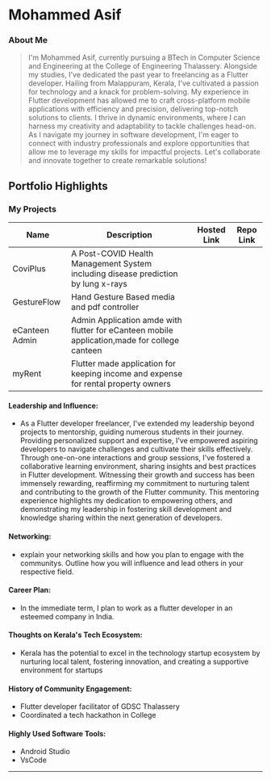 # Mohammed Asif 

### About Me

> I'm Mohammed Asif, currently pursuing a BTech in Computer Science and Engineering at the College of Engineering Thalassery. Alongside my studies, I've dedicated the past year to freelancing as a Flutter developer. Hailing from Malappuram, Kerala, I've cultivated a passion for technology and a knack for problem-solving. My experience in Flutter development has allowed me to craft cross-platform mobile applications with efficiency and precision, delivering top-notch solutions to clients. I thrive in dynamic environments, where I can harness my creativity and adaptability to tackle challenges head-on. As I navigate my journey in software development, I'm eager to connect with industry professionals and explore opportunities that allow me to leverage my skills for impactful projects. Let's collaborate and innovate together to create remarkable solutions!




## Portfolio Highlights

### My Projects

| Name                | Description                                                                       | Hosted Link                              | Repo Link                                                      |
|---------------------|-----------------------------------------------------------------------------------|------------------------------------------|----------------------------------------------------------------|
| CoviPlus            | A Post-COVID Health Management System including disease prediction by lung x-rays |                                          |                                                                |
| GestureFlow         | Hand Gesture Based media and pdf controller                                       |                                          |                                                                |
| eCanteen Admin      | Admin Application amde with flutter for eCanteen mobile application,made for college canteen |                                          |                                                                |
| myRent              | Flutter made application for keeping income and expense for rental property owners |  

#### Leadership and Influence:

- As a Flutter developer freelancer, I've extended my leadership beyond projects to mentorship, guiding numerous students in their journey. Providing personalized support and expertise, I've empowered aspiring developers to navigate challenges and cultivate their skills effectively. Through one-on-one interactions and group sessions, I've fostered a collaborative learning environment, sharing insights and best practices in Flutter development. Witnessing their growth and success has been immensely rewarding, reaffirming my commitment to nurturing talent and contributing to the growth of the Flutter community. This mentoring experience highlights my dedication to empowering others, and demonstrating my leadership in fostering skill development and knowledge sharing within the next generation of developers.

#### Networking:

- explain your networking skills and how you plan to engage with the communitys. Outline how you will influence and lead others in your respective field.

#### Career Plan:

- In the immediate term, I plan to work as a flutter developer in an esteemed company in India.


#### Thoughts on Kerala's Tech Ecosystem:

- Kerala has the potential to excel in the technology startup ecosystem by nurturing local talent, fostering innovation, and creating a supportive environment for startups


#### History of Community Engagement:

- Flutter developer facilitator of GDSC Thalassery
- Coordinated a tech hackathon in College


#### Highly Used Software Tools:

- Android Studio
- VsCode


---

